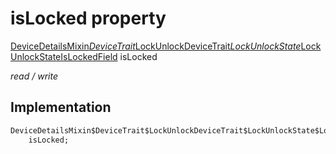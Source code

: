 


# isLocked property






[DeviceDetailsMixin$DeviceTrait$LockUnlockDeviceTrait$LockUnlockState$LockUnlockStateIsLockedField](../../graphql_devices_device_query.graphql/DeviceDetailsMixin$DeviceTrait$LockUnlockDeviceTrait$LockUnlockState$LockUnlockStateIsLockedField-class.md) isLocked
  
_read / write_






## Implementation

```dart
DeviceDetailsMixin$DeviceTrait$LockUnlockDeviceTrait$LockUnlockState$LockUnlockStateIsLockedField
    isLocked;


```







